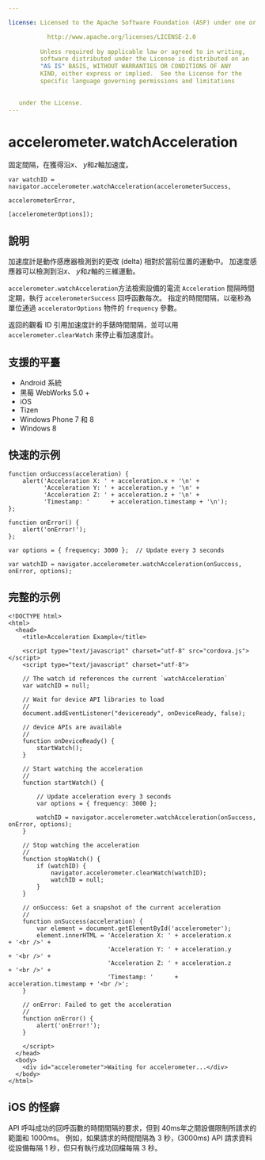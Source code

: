 ```yaml
---

license: Licensed to the Apache Software Foundation (ASF) under one or more contributor license agreements. See the NOTICE file distributed with this work for additional information regarding copyright ownership. The ASF licenses this file to you under the Apache License, Version 2.0 (the "License"); you may not use this file except in compliance with the License. You may obtain a copy of the License at

           http://www.apache.org/licenses/LICENSE-2.0
    
         Unless required by applicable law or agreed to in writing,
         software distributed under the License is distributed on an
         "AS IS" BASIS, WITHOUT WARRANTIES OR CONDITIONS OF ANY
         KIND, either express or implied.  See the License for the
         specific language governing permissions and limitations
    

   under the License.
---
```


# accelerometer.watchAcceleration

固定間隔，在獲得沿*x*、 *y*和*z*軸加速度。

    var watchID = navigator.accelerometer.watchAcceleration(accelerometerSuccess,
                                                           accelerometerError,
                                                           [accelerometerOptions]);
    

## 說明

加速度計是動作感應器檢測到的更改 (delta) 相對於當前位置的運動中。 加速度感應器可以檢測到沿*x*、 *y*和*z*軸的三維運動。

`accelerometer.watchAcceleration`方法檢索設備的電流 `Acceleration` 間隔時間定期，執行 `accelerometerSuccess` 回呼函數每次。 指定的時間間隔，以毫秒為單位通過 `acceleratorOptions` 物件的 `frequency` 參數。

返回的觀看 ID 引用加速度計的手錶時間間隔，並可以用 `accelerometer.clearWatch` 來停止看加速度計。

## 支援的平臺

*   Android 系統
*   黑莓 WebWorks 5.0 +
*   iOS
*   Tizen
*   Windows Phone 7 和 8
*   Windows 8

## 快速的示例

    function onSuccess(acceleration) {
        alert('Acceleration X: ' + acceleration.x + '\n' +
              'Acceleration Y: ' + acceleration.y + '\n' +
              'Acceleration Z: ' + acceleration.z + '\n' +
              'Timestamp: '      + acceleration.timestamp + '\n');
    };
    
    function onError() {
        alert('onError!');
    };
    
    var options = { frequency: 3000 };  // Update every 3 seconds
    
    var watchID = navigator.accelerometer.watchAcceleration(onSuccess, onError, options);
    

## 完整的示例

    <!DOCTYPE html>
    <html>
      <head>
        <title>Acceleration Example</title>
    
        <script type="text/javascript" charset="utf-8" src="cordova.js"></script>
        <script type="text/javascript" charset="utf-8">
    
        // The watch id references the current `watchAcceleration`
        var watchID = null;
    
        // Wait for device API libraries to load
        //
        document.addEventListener("deviceready", onDeviceReady, false);
    
        // device APIs are available
        //
        function onDeviceReady() {
            startWatch();
        }
    
        // Start watching the acceleration
        //
        function startWatch() {
    
            // Update acceleration every 3 seconds
            var options = { frequency: 3000 };
    
            watchID = navigator.accelerometer.watchAcceleration(onSuccess, onError, options);
        }
    
        // Stop watching the acceleration
        //
        function stopWatch() {
            if (watchID) {
                navigator.accelerometer.clearWatch(watchID);
                watchID = null;
            }
        }
    
        // onSuccess: Get a snapshot of the current acceleration
        //
        function onSuccess(acceleration) {
            var element = document.getElementById('accelerometer');
            element.innerHTML = 'Acceleration X: ' + acceleration.x         + '<br />' +
                                'Acceleration Y: ' + acceleration.y         + '<br />' +
                                'Acceleration Z: ' + acceleration.z         + '<br />' +
                                'Timestamp: '      + acceleration.timestamp + '<br />';
        }
    
        // onError: Failed to get the acceleration
        //
        function onError() {
            alert('onError!');
        }
    
        </script>
      </head>
      <body>
        <div id="accelerometer">Waiting for accelerometer...</div>
      </body>
    </html>
    

## iOS 的怪癖

API 呼叫成功的回呼函數的時間間隔的要求，但到 40ms年之間設備限制所請求的範圍和 1000ms。 例如，如果請求的時間間隔為 3 秒，(3000ms) API 請求資料從設備每隔 1 秒，但只有執行成功回檔每隔 3 秒。
